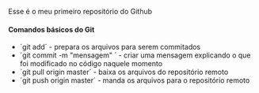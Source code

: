 Esse é o meu primeiro repositório do Github

#### Comandos básicos do Git

* ´git add´  - prepara os arquivos para serem commitados
* ´git commit -m "mensagem" ´ - criar uma mensagem explicando o que foi modificado no código naquele momento 
* ´git pull origin master´ - baixa os arquivos do repositório remoto
* ´git push origin master´ - manda os arquivos para o repositório remoto

